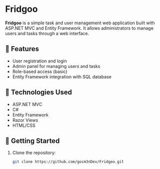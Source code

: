 # Fridgoo

**Fridgoo** is a simple task and user management web application built with ASP.NET MVC and Entity Framework. It allows administrators to manage users and tasks through a web interface.

## 🚀 Features

- User registration and login
- Admin panel for managing users and tasks
- Role-based access (basic)
- Entity Framework integration with SQL database

## 📁 Technologies Used

- ASP.NET MVC
- C#
- Entity Framework
- Razor Views
- HTML/CSS

## 🔧 Getting Started

1. Clone the repository:
   ```bash
   git clone https://github.com/gocm3nDev/Fridgoo.git
